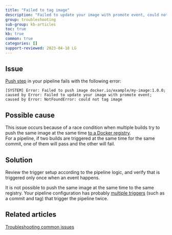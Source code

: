 ```yaml
---
title: "Failed to tag image"
description: "Failed to update your image with promote event, could not tag image"
group: troubleshooting
sub-group: kb-articles
toc: true
kb: true
common: true
categories: []
support-reviewed: 2023-04-18 LG
---
```


## Issue
[Push step]({{site.baseurl}}/docs/pipelines/steps/push/) in your pipeline fails with the following error:


```
[SYSTEM] Error: Failed to push image docker.io/example/my-image:1.0.0; caused by Error: Failed to update your image with promote event; caused by Error: NotFoundError: could not tag image 
```

## Possible cause

This issue occurs because of a race condition when multiple builds try to push the same image at the same time [to a Docker registry]({{site.baseurl}}/docs/example-catalog/ci-examples/build-and-push-an-image/).  
For a pipeline, if two builds are triggered at the same time for the same commit, one of them will pass and the other will fail.

## Solution

Review the trigger setup according to the pipeline logic, and verify that is triggered only once when an event happens.  

It is not possible to push the same image at the same time to the same registry. Your pipeline configuration has probably [multiple triggers]({{site.baseurl}}/docs/pipelines/triggers/git-triggers/) (such as a commit and tag) that trigger the pipeline twice.

## Related articles
[Troubleshooting common issues]({{site.baseurl}}/docs/troubleshooting/common-issues)

